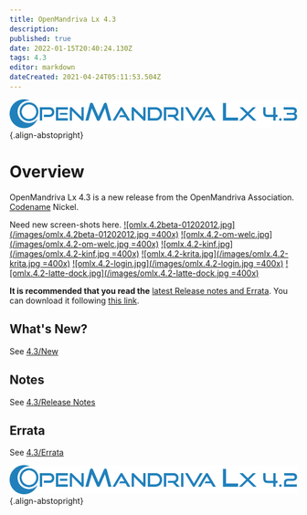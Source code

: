 ```yaml
---
title: OpenMandriva Lx 4.3
description: 
published: true
date: 2022-01-15T20:40:24.130Z
tags: 4.3
editor: markdown
dateCreated: 2021-04-24T05:11:53.504Z
---
```


![header-tr-omlx43.svg](/assets/header-tr-omlx43.svg){.align-abstopright}

# Overview
OpenMandriva Lx 4.3 is a new release from the OpenMandriva Association. [Codename](/en/releases/codename) Nickel.

Need new screen-shots here.
[![omlx.4.2beta-01202012.jpg](/images/omlx.4.2beta-01202012.jpg =400x)](/images/omlx.4.2beta-01202012.jpg) [![omlx.4.2-om-welc.jpg](/images/omlx.4.2-om-welc.jpg =400x)](/images/omlx.4.2-om-welc.jpg)
[![omlx.4.2-kinf.jpg](/images/omlx.4.2-kinf.jpg =400x)](/images/omlx.4.2-kinf.jpg) [![omlx.4.2-krita.jpg](/images/omlx.4.2-krita.jpg =400x)](/images/omlx.4.2-krita.jpg) 
[![omlx.4.2-login.jpg](/images/omlx.4.2-login.jpg =400x)](/images/omlx.4.2-login.jpg) [![omlx.4.2-latte-dock.jpg](/images/omlx.4.2-latte-dock.jpg =400x)](/images/omlx.4.2-latte-dock.jpg)   

**It is recommended that you read the** [latest Release notes and Errata](https://wiki.openmandriva.org/distribution/releases/current).
You can download it following [this link](https://sourceforge.net/projects/openmandriva/files/release/4.2/).

## What's New?
See [4.3/New](/distribution/releases/omlx43/new)

## Notes
See [4.3/Release Notes](/distribution/releases/omlx43/notes)

## Errata
See [4.3/Errata](/distribution/releases/omlx43/errata)

![header-tr-omlx42.svg](/assets/header-tr-omlx42.svg){.align-abstopright}